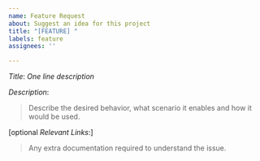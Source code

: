 ```yaml
---
name: Feature Request
about: Suggest an idea for this project
title: "[FEATURE] "
labels: feature
assignees: ''

---
```


*Title*: *One line description*

*Description*:
>Describe the desired behavior, what scenario it enables and how it
would be used.

[optional *Relevant Links*:]
>Any extra documentation required to understand the issue.